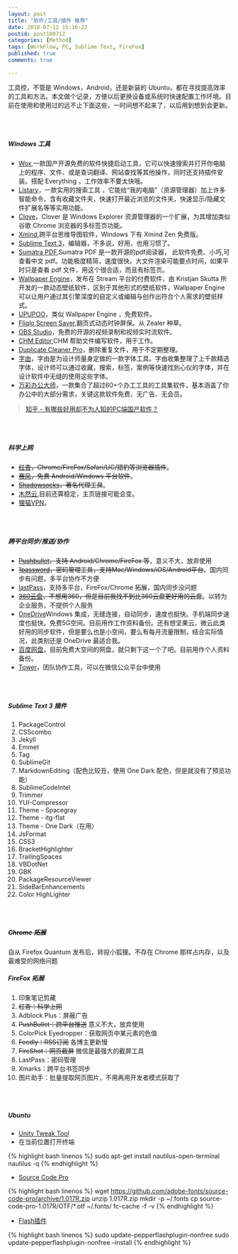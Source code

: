 ```yaml
---
layout: post
title: "软件/工具/插件 推荐"
date: 2018-07-12 15:16:22
postid: post180712
categories: [Method]
tags: [WorkFlow, PC, Sublime Text, FireFox]
published: true
comments: true

---
```


工具控，不管是 Windows，Android，还是新装的 Ubuntu，都在寻找提高效率的工具和方法。本文做个记录，方便以后更换设备或系统时快速配置工作环境。目前在使用和使用过的远不止下面这些，一时间想不起来了，以后用到想到会更新。

<!--more-->


<br>
<br>


##### Windows 工具

+ [Wox](http://www.wox.one/),一款国产开源免费的软件快捷启动工具，它可以快速搜索并打开你电脑上的程序、文件、或是查词翻译、网站查找等其他操作，同时还支持插件安装。搭配 Everything ，工作效率不要太快哦。
+ [Listary](http://www.listary.com/)，一款实用的搜索工具 ，它能给“我的电脑”（资源管理器）加上许多智能命令，含有收藏文件夹，快速打开最近浏览的文件夹，快速显示/隐藏文件扩展名等等实用功能。
+ [Clove](http://cn.ejie.me/)，Clover 是 Windows Explorer 资源管理器的一个扩展，为其增加类似谷歌 Chrome 浏览器的多标签页功能。
+ [Xmind](https://www.xmind.cn/),跨平台思维导图软件，Windows 下有 Xmind Zen 免费版。
+ [Sublime Text 3](http://www.sublimetext.com/)，编辑器，不多说，好用，也用习惯了。
+ [Sumatra PDF](https://www.sumatrapdfreader.org/free-pdf-reader.html),Sumatra PDF 是一款开源的pdf阅读器， 此软件免费、小巧,可查看中文 pdf。功能极度精简，速度很快。大文件渲染可能要点时间，如果平时只是查看 pdf 文件，用这个很合适，而且有标签页。
+ [Wallpaper Engine](https://store.steampowered.com/app/431960/Wallpaper_Engine/)，发布在 Stream 平台的付费软件，由 Kristjan Skutta 所开发的一款动态壁纸软件，区别于其他形式的壁纸软件，Wallpaper Engine 可以让用户通过其引擎深度的自定义或编辑与创作出符合个人需求的壁纸样式。
+ [UPUPOO](http://www.upupoo.com/)，类似 Wallpaper Engine ，免费软件。
+ [Fliqlo Screen Saver](https://fliqlo.com/),翻页式动态时钟屏保。从 Zealer 种草。
+ [OBS Studio](http://www.obsapp.net/)，免费的开源的视频录制和视频实时流软件。
+ [CHM Editor](https://chmeditor.com/),CHM 帮助文件编写软件，用于工作。
+ [Duplicate Cleaner Pro](https://www.duplicatecleaner.com/)，删除重复文件，用于不定期整理。
+ [字由](http://www.hellofont.cn/)，字由是为设计师量身定做的一款字体工具。字由收集整理了上千款精选字体，设计师可以通过收藏，搜索，标签，案例等快速找到心仪的字体，并在设计软件中无缝的使用这些字体。
+ [万彩办公大师](http://www.wofficebox.com/)，一款集合了超过60+个办工工具的工具集软件，基本涵盖了你办公中的大部分需求，关键这款软件免费、无广告、无会员。
> [知乎 - 有哪些好用却不为人知的PC端国产软件？](https://www.zhihu.com/question/68568875)


<br>
<br>

##### 科学上网

+ ~~[红杏]( http://honx.in/_VYZKCokWGimfSv4y)，Chrome/FireFox/Safari/UC/猎豹等浏览器插件~~。
+ ~~[赛风](http://www.psiphon3.net/zh/index.html)，免费 Android/Windows 平台软件~~。
+ ~~[Shadowsocks](http://shadowsocks.org/en/index.html)，著名代理工具~~。
+ [木然云](https://www.420d.net/),目前还算稳定，主页链接可能会变。
+ [狸猫VPN](https://www.limaojiasu.cn/)。


<br>
<br>


##### 跨平台同步/推送/协作

+ ~~[Pushbullet](https://www.pushbullet.com/)，支持 Android/Chrome/FireFox 等~~，意义不大，放弃使用
+ ~~[1password](https://agilebits.com/onepassword)，密码管理工具，支持Mac/Windows/iOS/Android平台~~。国内同步有问题，多平台协作不方便
+ [lastPass](https://www.lastpass.com/zh)，支持多平台，FireFox/Chrome 拓展，国内同步没问题
+ ~~[360云盘](http://yunpan.360.cn/)，不想用360，但是目前我找不到比360云盘更好用的云盘~~。以转为企业服务，不提供个人服务
+ [OneDrive](https://office.live.com/start/onedrive.aspx?omkt=en-us)Windows 集成，无缝连接，自动同步，速度也挺快。手机端同步速度也挺快。免费5G空间。目前用作工作资料备份。还有想坚果云，微云此类好用的同步软件，但是要么也是小空间，要么有每月流量限制，结合实际情况，此类别还是 OneDrive 最适合我。
+ [百度网盘](http://pan.baidu.com/download)，目前免费大空间的网盘，就只剩下这一个了吧。目前用作个人资料备份。
+ [Tower](https://tower.im/)，团队协作工具，可以在微信公众平台中使用



<br>
<br>


##### Sublime Text 3 插件

1. PackageControl
1. CSScombo
1. Jekyll
1. Emmet
1. Tag
1. SublimeGit
1. MarkdownEditing（配色比较丑，使用 One Dark 配色，但是就没有了预览功能）
1. SublimeCodeIntel
1. Trimmer
1. YUI-Compressor
1. Theme - Spacegray
1. Theme - itg-flat
2. Theme - One Dark（在用）
1. JsFormat
1. CSS3
1. BracketHighlighter
1. TrailingSpaces
1. VBDotNet
1. GBK
1. PackageResourceViewer
1. SideBarEnhancements
1. Color HighLighter



<br>
<br>


##### ~~Chrome 拓展~~
自从 Firefox Quantum 发布后，转投小狐狸。不存在 Chrome 那样占内存，以及最难受的网络问题
##### FireFox 拓展

1. 印象笔记剪藏
1. ~~红杏：科学上网~~
1. Adblock Plus：屏蔽广告
1. ~~PushBullet：跨平台推送~~ 意义不大，放弃使用
1. ColorPick Eyedropper：获取网页中某元素的色值
2. ~~Feedly：RSS订阅~~ 各博主更新慢
3. ~~FireShot：网页截屏~~ 微信是最强大的截屏工具
4. LastPass：密码管理
5. Xmarks：跨平台书签同步
6. 图片助手：批量提取网页图片，不用再用开发者模式获取了


<br>
<br>


<!-- ##### Android APP

1. Croma： 配色方案
2. Color picker：摄像头取色
3. Snapseed： 图像处理
4. VSCO Cam：滤镜
5. Palabre： RSS 订阅，支持 Feedly 账户登陆
6. 多看阅读
7. 印象笔记
8. EverMemo：印象笔记标签
9. 快图浏览


<br>
<br>
 -->

##### Ubuntu

- [Unity Tweak Tool](https://apps.ubuntu.com/cat/applications/unity-tweak-tool/)
- 在当前位置打开终端
  
{% highlight bash linenos %}
sudo apt-get install nautilus-open-terminal
nautilus -q
{% endhighlight %}

- [Source Code Pro](http://here2142.blog.51cto.com/4428192/1612834)

{% highlight bash linenos %}
wget https://github.com/adobe-fonts/source-code-pro/archive/1.017R.zip
unzip 1.017R.zip 
mkdir -p ~/.fonts
cp source-code-pro-1.017R/OTF/*.otf ~/.fonts/
fc-cache -f -v
{% endhighlight %}

- [Flash插件](http://zh.wikihow.com/%E5%9C%A8Ubuntu%E7%B3%BB%E7%BB%9F%E4%B8%8A%E5%AE%89%E8%A3%85Flash-Player)

{% highlight bash linenos %}
sudo update-pepperflashplugin-nonfree
sudo update-pepperflashplugin-nonfree –install
{% endhighlight %}

<br>
<br>
